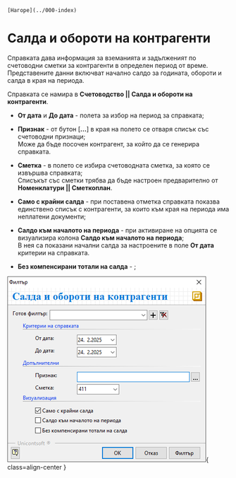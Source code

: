 ```{only} html
[Нагоре](../000-index)
```

# **Салда и обороти на контрагенти**

Справката дава информация за вземанията и задълженият по счетоводни сметки за контрагенти в определен период от време. 
Представените данни включват начално салдо за годината, обороти и салда в края на периода.  

Справката се намира в **Счетоводство || Салда и обороти на контрагенти**.  

- **От дата** и **До дата** - полета за избор на период за справката; 

- **Признак** - от бутон [**...**] в края на полето се отваря списък със счетоводни признаци;  
Може да бъде посочен контрагент, за който да се генерира справката.  

- **Сметка** - в полето се избира счетоводната сметка, за която се извършва справката;  
Списъкът със сметки трябва да бъде настроен предварително от **Номенклатури || Сметкоплан**.  

- **Само с крайни салда** - при поставена отметка справката показва единствено списък с контрагенти, за които към края на периода има неплатени документи;  

- **Салдо към началото на периода** - при активиране на опцията се визуализира колона **Салдо към началото на периода**;  
В нея са показани начални салда за настроените в поле **От дата** критерии на справката.  

- **Без компенсирани тотали на салда** - ;  

![](902-balances-and-turnovers-of-contragents.png){ class=align-center } 

